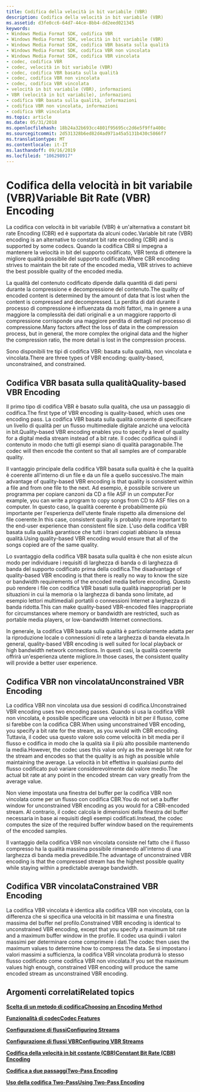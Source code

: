 ```yaml
---
title: Codifica della velocità in bit variabile (VBR)
description: Codifica della velocità in bit variabile (VBR)
ms.assetid: d3fe0cc6-64d7-44ce-8bb4-dd2eed021345
keywords:
- Windows Media Format SDK, codifica VBR
- Windows Media Format SDK, velocità in bit variabile (VBR)
- Windows Media Format SDK, codifica VBR basata sulla qualità
- Windows Media Format SDK, codifica VBR non vincolata
- Windows Media Format SDK, codifica VBR vincolata
- codec, codifica VBR
- codec, velocità in bit variabile (VBR)
- codec, codifica VBR basata sulla qualità
- codec, codifica VBR non vincolata
- codec, codifica VBR vincolata
- velocità in bit variabile (VBR), informazioni
- VBR (velocità in bit variabile), informazioni
- codifica VBR basata sulla qualità, informazioni
- codifica VBR non vincolata, informazioni
- codifica VBR vincolata
ms.topic: article
ms.date: 05/31/2018
ms.openlocfilehash: 18b24a32b693cc4801f95695cc2d6e5f9ffa400c
ms.sourcegitcommit: 2d531328b6ed82d4ad971a45a5131b430c5866f7
ms.translationtype: MT
ms.contentlocale: it-IT
ms.lasthandoff: 09/16/2019
ms.locfileid: "106298917"
---
```

# <a name="variable-bit-rate-vbr-encoding"></a><span data-ttu-id="32839-118">Codifica della velocità in bit variabile (VBR)</span><span class="sxs-lookup"><span data-stu-id="32839-118">Variable Bit Rate (VBR) Encoding</span></span>

<span data-ttu-id="32839-119">La codifica con velocità in bit variabile (VBR) è un'alternativa a constant bit rate Encoding (CBR) ed è supportata da alcuni codec.</span><span class="sxs-lookup"><span data-stu-id="32839-119">Variable bit rate (VBR) encoding is an alternative to constant bit rate encoding (CBR) and is supported by some codecs.</span></span> <span data-ttu-id="32839-120">Quando la codifica CBR si impegna a mantenere la velocità in bit del supporto codificato, VBR tenta di ottenere la migliore qualità possibile del supporto codificato.</span><span class="sxs-lookup"><span data-stu-id="32839-120">Where CBR encoding strives to maintain the bit rate of the encoded media, VBR strives to achieve the best possible quality of the encoded media.</span></span>

<span data-ttu-id="32839-121">La qualità del contenuto codificato dipende dalla quantità di dati persi durante la compressione e decompressione del contenuto.</span><span class="sxs-lookup"><span data-stu-id="32839-121">The quality of encoded content is determined by the amount of data that is lost when the content is compressed and decompressed.</span></span> <span data-ttu-id="32839-122">La perdita di dati durante il processo di compressione è influenzata da molti fattori, ma in genere a una maggiore la complessità dei dati originali e a un maggiore rapporto di compressione corrisponde una maggiore perdita di dettagli nel processo di compressione.</span><span class="sxs-lookup"><span data-stu-id="32839-122">Many factors affect the loss of data in the compression process, but in general, the more complex the original data and the higher the compression ratio, the more detail is lost in the compression process.</span></span>

<span data-ttu-id="32839-123">Sono disponibili tre tipi di codifica VBR: basata sulla qualità, non vincolata e vincolata.</span><span class="sxs-lookup"><span data-stu-id="32839-123">There are three types of VBR encoding: quality-based, unconstrained, and constrained.</span></span>

## <a name="quality-based-vbr-encoding"></a><span data-ttu-id="32839-124">Codifica VBR basata sulla qualità</span><span class="sxs-lookup"><span data-stu-id="32839-124">Quality-based VBR Encoding</span></span>

<span data-ttu-id="32839-125">Il primo tipo di codifica VBR è basato sulla qualità, che usa un passaggio di codifica.</span><span class="sxs-lookup"><span data-stu-id="32839-125">The first type of VBR encoding is quality-based, which uses one encoding pass.</span></span> <span data-ttu-id="32839-126">La codifica VBR basata sulla qualità consente di specificare un livello di qualità per un flusso multimediale digitale anziché una velocità in bit.</span><span class="sxs-lookup"><span data-stu-id="32839-126">Quality-based VBR encoding enables you to specify a level of quality for a digital media stream instead of a bit rate.</span></span> <span data-ttu-id="32839-127">Il codec codifica quindi il contenuto in modo che tutti gli esempi siano di qualità paragonabile.</span><span class="sxs-lookup"><span data-stu-id="32839-127">The codec will then encode the content so that all samples are of comparable quality.</span></span>

<span data-ttu-id="32839-128">Il vantaggio principale della codifica VBR basata sulla qualità è che la qualità è coerente all'interno di un file e da un file a quello successivo.</span><span class="sxs-lookup"><span data-stu-id="32839-128">The main advantage of quality-based VBR encoding is that quality is consistent within a file and from one file to the next.</span></span> <span data-ttu-id="32839-129">Ad esempio, è possibile scrivere un programma per copiare canzoni da CD a file ASF in un computer.</span><span class="sxs-lookup"><span data-stu-id="32839-129">For example, you can write a program to copy songs from CD to ASF files on a computer.</span></span> <span data-ttu-id="32839-130">In questo caso, la qualità coerente è probabilmente più importante per l'esperienza dell'utente finale rispetto alla dimensione del file coerente.</span><span class="sxs-lookup"><span data-stu-id="32839-130">In this case, consistent quality is probably more important to the end-user experience than consistent file size.</span></span> <span data-ttu-id="32839-131">L'uso della codifica VBR basata sulla qualità garantisce che tutti i brani copiati abbiano la stessa qualità.</span><span class="sxs-lookup"><span data-stu-id="32839-131">Using quality-based VBR encoding would ensure that all of the songs copied are of the same quality.</span></span>

<span data-ttu-id="32839-132">Lo svantaggio della codifica VBR basata sulla qualità è che non esiste alcun modo per individuare i requisiti di larghezza di banda o di larghezza di banda del supporto codificato prima della codifica.</span><span class="sxs-lookup"><span data-stu-id="32839-132">The disadvantage of quality-based VBR encoding is that there is really no way to know the size or bandwidth requirements of the encoded media before encoding.</span></span> <span data-ttu-id="32839-133">Questo può rendere i file con codifica VBR basati sulla qualità inappropriati per le situazioni in cui la memoria o la larghezza di banda sono limitate, ad esempio lettori multimediali portatili o connessioni Internet a larghezza di banda ridotta.</span><span class="sxs-lookup"><span data-stu-id="32839-133">This can make quality-based VBR-encoded files inappropriate for circumstances where memory or bandwidth are restricted, such as portable media players, or low-bandwidth Internet connections.</span></span>

<span data-ttu-id="32839-134">In generale, la codifica VBR basata sulla qualità è particolarmente adatta per la riproduzione locale o connessioni di rete a larghezza di banda elevata.</span><span class="sxs-lookup"><span data-stu-id="32839-134">In general, quality-based VBR encoding is well suited for local playback or high bandwidth network connections.</span></span> <span data-ttu-id="32839-135">In questi casi, la qualità coerente offrirà un'esperienza utente migliore.</span><span class="sxs-lookup"><span data-stu-id="32839-135">In those cases, the consistent quality will provide a better user experience.</span></span>

## <a name="unconstrained-vbr-encoding"></a><span data-ttu-id="32839-136">Codifica VBR non vincolata</span><span class="sxs-lookup"><span data-stu-id="32839-136">Unconstrained VBR Encoding</span></span>

<span data-ttu-id="32839-137">La codifica VBR non vincolata usa due sessioni di codifica.</span><span class="sxs-lookup"><span data-stu-id="32839-137">Unconstrained VBR encoding uses two encoding passes.</span></span> <span data-ttu-id="32839-138">Quando si usa la codifica VBR non vincolata, è possibile specificare una velocità in bit per il flusso, come si farebbe con la codifica CBR.</span><span class="sxs-lookup"><span data-stu-id="32839-138">When using unconstrained VBR encoding, you specify a bit rate for the stream, as you would with CBR encoding.</span></span> <span data-ttu-id="32839-139">Tuttavia, il codec usa questo valore solo come velocità in bit media per il flusso e codifica in modo che la qualità sia il più alto possibile mantenendo la media.</span><span class="sxs-lookup"><span data-stu-id="32839-139">However, the codec uses this value only as the average bit rate for the stream and encodes so that the quality is as high as possible while maintaining the average.</span></span> <span data-ttu-id="32839-140">La velocità in bit effettiva in qualsiasi punto del flusso codificato può variare considerevolmente dal valore medio.</span><span class="sxs-lookup"><span data-stu-id="32839-140">The actual bit rate at any point in the encoded stream can vary greatly from the average value.</span></span>

<span data-ttu-id="32839-141">Non viene impostata una finestra del buffer per la codifica VBR non vincolata come per un flusso con codifica CBR.</span><span class="sxs-lookup"><span data-stu-id="32839-141">You do not set a buffer window for unconstrained VBR encoding as you would for a CBR-encoded stream.</span></span> <span data-ttu-id="32839-142">Al contrario, il codec calcola le dimensioni della finestra del buffer necessaria in base ai requisiti degli esempi codificati.</span><span class="sxs-lookup"><span data-stu-id="32839-142">Instead, the codec computes the size of the required buffer window based on the requirements of the encoded samples.</span></span>

<span data-ttu-id="32839-143">Il vantaggio della codifica VBR non vincolata consiste nel fatto che il flusso compresso ha la qualità massima possibile rimanendo all'interno di una larghezza di banda media prevedibile.</span><span class="sxs-lookup"><span data-stu-id="32839-143">The advantage of unconstrained VBR encoding is that the compressed stream has the highest possible quality while staying within a predictable average bandwidth.</span></span>

## <a name="constrained-vbr-encoding"></a><span data-ttu-id="32839-144">Codifica VBR vincolata</span><span class="sxs-lookup"><span data-stu-id="32839-144">Constrained VBR Encoding</span></span>

<span data-ttu-id="32839-145">La codifica VBR vincolata è identica alla codifica VBR non vincolata, con la differenza che si specifica una velocità in bit massima e una finestra massima del buffer nel profilo.</span><span class="sxs-lookup"><span data-stu-id="32839-145">Constrained VBR encoding is identical to unconstrained VBR encoding, except that you specify a maximum bit rate and a maximum buffer window in the profile.</span></span> <span data-ttu-id="32839-146">Il codec usa quindi i valori massimi per determinare come comprimere i dati.</span><span class="sxs-lookup"><span data-stu-id="32839-146">The codec then uses the maximum values to determine how to compress the data.</span></span> <span data-ttu-id="32839-147">Se si impostano i valori massimi a sufficienza, la codifica VBR vincolata produrrà lo stesso flusso codificato come codifica VBR non vincolata.</span><span class="sxs-lookup"><span data-stu-id="32839-147">If you set the maximum values high enough, constrained VBR encoding will produce the same encoded stream as unconstrained VBR encoding.</span></span>

## <a name="related-topics"></a><span data-ttu-id="32839-148">Argomenti correlati</span><span class="sxs-lookup"><span data-stu-id="32839-148">Related topics</span></span>

<dl> <dt>

[<span data-ttu-id="32839-149">**Scelta di un metodo di codifica**</span><span class="sxs-lookup"><span data-stu-id="32839-149">**Choosing an Encoding Method**</span></span>](choosing-an-encoding-method.md)
</dt> <dt>

[<span data-ttu-id="32839-150">**Funzionalità di codec**</span><span class="sxs-lookup"><span data-stu-id="32839-150">**Codec Features**</span></span>](codec-features.md)
</dt> <dt>

[<span data-ttu-id="32839-151">**Configurazione di flussi**</span><span class="sxs-lookup"><span data-stu-id="32839-151">**Configuring Streams**</span></span>](configuring-streams.md)
</dt> <dt>

[<span data-ttu-id="32839-152">**Configurazione di flussi VBR**</span><span class="sxs-lookup"><span data-stu-id="32839-152">**Configuring VBR Streams**</span></span>](configuring-vbr-streams.md)
</dt> <dt>

[<span data-ttu-id="32839-153">**Codifica della velocità in bit costante (CBR)**</span><span class="sxs-lookup"><span data-stu-id="32839-153">**Constant Bit Rate (CBR) Encoding**</span></span>](constant-bit-rate--cbr--encoding.md)
</dt> <dt>

[<span data-ttu-id="32839-154">**Codifica a due passaggi**</span><span class="sxs-lookup"><span data-stu-id="32839-154">**Two-Pass Encoding**</span></span>](two-pass-encoding.md)
</dt> <dt>

[<span data-ttu-id="32839-155">**Uso della codifica Two-Pass**</span><span class="sxs-lookup"><span data-stu-id="32839-155">**Using Two-Pass Encoding**</span></span>](using-two-pass-encoding.md)
</dt> </dl>

 

 




